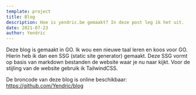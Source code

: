 ```yaml
---
template: project
title: Blog
description: Hoe is yendric.be gemaakt? In deze post leg ik het uit.
date: 2021-07-23
author: Yendric
---
```


Deze blog is gemaakt in GO. Ik wou een nieuwe taal leren en koos voor GO. Hierin heb ik dan een SSG (static site generator) gemaakt.
Deze SSG vormt op basis van markdown bestanden de website waar je nu naar kijkt.
Voor de stijling van de website gebruik ik TailwindCSS.

De broncode van deze blog is online beschikbaar: <https://github.com/Yendric/blog>
